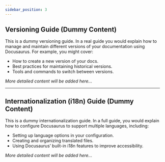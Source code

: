 ```yaml
---
sidebar_position: 3
---
```


## Versioning Guide (Dummy Content)

This is a dummy versioning guide. In a real guide you would explain how to manage and maintain different versions of your documentation using Docusaurus. For example, you might cover:

- How to create a new version of your docs.
- Best practices for maintaining historical versions.
- Tools and commands to switch between versions.

*More detailed content will be added here...*

---

## Internationalization (i18n) Guide (Dummy Content)

This is a dummy internationalization guide. In a full guide, you would explain how to configure Docusaurus to support multiple languages, including:

- Setting up language options in your configuration.
- Creating and organizing translated files.
- Using Docusaurus’ built-in i18n features to improve accessibility.

*More detailed content will be added here...*